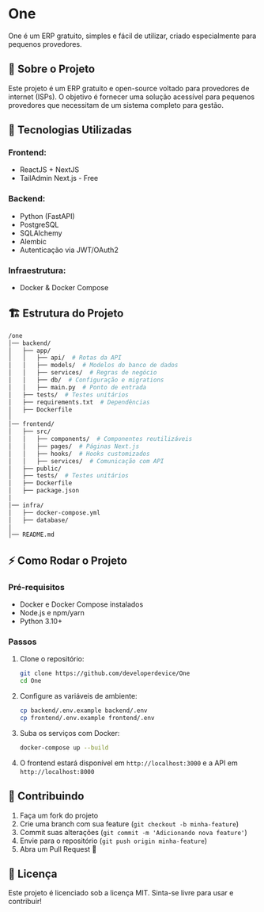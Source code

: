 # One
One é um ERP gratuito, simples e fácil de utilizar, criado especialmente para pequenos provedores.

## 📌 Sobre o Projeto
Este projeto é um ERP gratuito e open-source voltado para provedores de internet (ISPs). O objetivo é fornecer uma solução acessível para pequenos provedores que necessitam de um sistema completo para gestão.

## 🚀 Tecnologias Utilizadas
### **Frontend:**
- ReactJS + NextJS
- TailAdmin Next.js - Free

### **Backend:**
- Python (FastAPI)
- PostgreSQL
- SQLAlchemy
- Alembic
- Autenticação via JWT/OAuth2

### **Infraestrutura:**
- Docker & Docker Compose

## 🏗 Estrutura do Projeto
```bash
/one
│── backend/
│   ├── app/
│   │   ├── api/  # Rotas da API
│   │   ├── models/  # Modelos do banco de dados
│   │   ├── services/  # Regras de negócio
│   │   ├── db/  # Configuração e migrations
│   │   ├── main.py  # Ponto de entrada
│   ├── tests/  # Testes unitários
│   ├── requirements.txt  # Dependências
│   ├── Dockerfile
│
│── frontend/
│   ├── src/
│   │   ├── components/  # Componentes reutilizáveis
│   │   ├── pages/  # Páginas Next.js
│   │   ├── hooks/  # Hooks customizados
│   │   ├── services/  # Comunicação com API
│   ├── public/
│   ├── tests/  # Testes unitários
│   ├── Dockerfile
│   ├── package.json
│
│── infra/
│   ├── docker-compose.yml
│   ├── database/
│
│── README.md
```

## ⚡ Como Rodar o Projeto
### **Pré-requisitos**
- Docker e Docker Compose instalados
- Node.js e npm/yarn
- Python 3.10+

### **Passos**
1. Clone o repositório:
   ```bash
   git clone https://github.com/developerdevice/One
   cd One
   ```
2. Configure as variáveis de ambiente:
   ```bash
   cp backend/.env.example backend/.env
   cp frontend/.env.example frontend/.env
   ```
3. Suba os serviços com Docker:
   ```bash
   docker-compose up --build
   ```
4. O frontend estará disponível em `http://localhost:3000` e a API em `http://localhost:8000`

## 🔗 Contribuindo
1. Faça um fork do projeto
2. Crie uma branch com sua feature (`git checkout -b minha-feature`)
3. Commit suas alterações (`git commit -m 'Adicionando nova feature'`)
4. Envie para o repositório (`git push origin minha-feature`)
5. Abra um Pull Request 🚀

## 📜 Licença
Este projeto é licenciado sob a licença MIT. Sinta-se livre para usar e contribuir!

